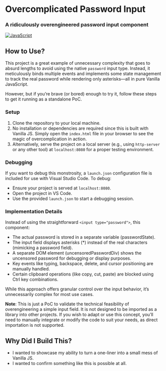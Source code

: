 # Overcomplicated Password Input
### A ridiculously overengineered password input component
[![JavaScript](https://img.shields.io/badge/JavaScript-F7DF1E?logo=javascript&logoColor=000)](#)

## How to Use?
This project is a great example of unnecessary complexity that goes to absurd lengths to avoid using the native `password` input type. Instead, it meticulously binds multiple events and implements some state management to track the real password while rendering only asterisks—all in pure Vanilla JavaScript.

However, but if you’re brave (or bored) enough to try it, follow these steps to get it running as a standalone PoC.

### Setup
1. Clone the repository to your local machine.
2. No installation or dependencies are required since this is built with Vanilla JS. Simply open the `index.html` file in your browser to see the magic of overcomplication in action.
3. Alternatively, serve the project on a local server (e.g., using `http-server` or any other tool) at `localhost:8080` for a proper testing environment.

### Debugging
If you want to debug this monstrosity, a `launch.json` configuration file is included for use with Visual Studio Code. To debug:
- Ensure your project is served at `localhost:8080`.
- Open the project in VS Code.
- Use the provided `launch.json` to start a debugging session.

### Implementation Details
Instead of using the straightforward `<input type="password">`, this component:
- The actual password is stored in a separate variable (passwordState).
- The input field displays asterisks (\*) instead of the real characters (mimicking a password field).
- A separate DOM element (uncensoredPasswordDiv) shows the uncensored password for debugging or display purposes.
- Key events like typing, backspace, delete, and cursor positioning are manually handled.
- Certain clipboard operations (like copy, cut, paste) are blocked using Ctrl key combinations.

While this approach offers granular control over the input behavior, it’s unnecessarily complex for most use cases.

**Note**: This is just a PoC to validate the technical feasibility of overengineering a simple input field. It is not designed to be imported as a library into other projects. If you wish to adapt or use this concept, you’ll need to manually integrate or modify the code to suit your needs, as direct importation is not supported.

## Why Did I Build This?
- I wanted to showcase my ability to turn a one-liner into a small mess of Vanilla JS.
- I wanted to confirm something like this is possible at all.
